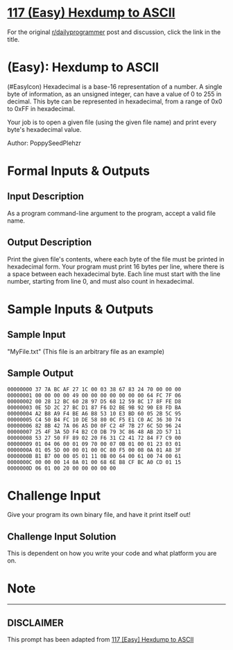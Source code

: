 # [117 (Easy) Hexdump to ASCII](https://www.reddit.com/r/dailyprogrammer/comments/16jiuq/011413_challenge_117_easy_hexdump_to_ascii/)

For the original [r/dailyprogrammer](https://www.reddit.com/r/dailyprogrammer/) post and discussion, click the link in the title.

#  (Easy): Hexdump to ASCII
(#EasyIcon)
Hexadecimal is a base-16 representation of a number. A single byte of information, as an unsigned integer, can have a value of 0 to 255 in decimal. This byte can be represented in hexadecimal, from a range of 0x0 to 0xFF in hexadecimal.

Your job is to open a given file (using the given file name) and print every byte's hexadecimal value.

Author: PoppySeedPlehzr

# Formal Inputs & Outputs
## Input Description
As a program command-line argument to the program, accept a valid file name.

## Output Description
Print the given file's contents, where each byte of the file must be printed in hexadecimal form. Your program must print 16 bytes per line, where there is a space between each hexadecimal byte. Each line must start with the line number, starting from line 0, and must also count in hexadecimal.

# Sample Inputs & Outputs
## Sample Input
"MyFile.txt" (This file is an arbitrary file as an example)

## Sample Output

```
00000000 37 7A BC AF 27 1C 00 03 38 67 83 24 70 00 00 00
00000001 00 00 00 00 49 00 00 00 00 00 00 00 64 FC 7F 06
00000002 00 28 12 BC 60 28 97 D5 68 12 59 8C 17 8F FE D8
00000003 0E 5D 2C 27 BC D1 87 F6 D2 BE 9B 92 90 E8 FD BA
00000004 A2 B8 A9 F4 BE A6 B8 53 10 E3 BD 60 05 2B 5C 95
00000005 C4 50 B4 FC 10 DE 58 80 0C F5 E1 C0 AC 36 30 74
00000006 82 8B 42 7A 06 A5 D0 0F C2 4F 7B 27 6C 5D 96 24
00000007 25 4F 3A 5D F4 B2 C0 DB 79 3C 86 48 AB 2D 57 11
00000008 53 27 50 FF 89 02 20 F6 31 C2 41 72 84 F7 C9 00
00000009 01 04 06 00 01 09 70 00 07 0B 01 00 01 23 03 01
0000000A 01 05 5D 00 00 01 00 0C 80 F5 00 08 0A 01 A8 3F
0000000B B1 B7 00 00 05 01 11 0B 00 64 00 61 00 74 00 61
0000000C 00 00 00 14 0A 01 00 68 6E B8 CF BC A0 CD 01 15
0000000D 06 01 00 20 00 00 00 00 00
```
# Challenge Input
Give your program its own binary file, and have it print itself out!

## Challenge Input Solution
This is dependent on how you write your code and what platform you are on.

# Note

----
## **DISCLAIMER**
This prompt has been adapted from [117 [Easy] Hexdump to ASCII](https://www.reddit.com/r/dailyprogrammer/comments/16jiuq/011413_challenge_117_easy_hexdump_to_ascii/
)

